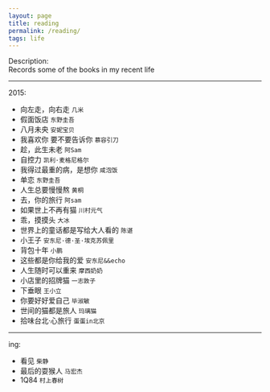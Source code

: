 ```yaml
---
layout: page
title: reading
permalink: /reading/
tags: life
---
```


Description:    
Records some of the books in my recent life    

<hr>
2015:   
 
* 向左走，向右走 `几米`    
* 假面饭店 `东野圭吾`   
* 八月未央 `安妮宝贝`    
* 我喜欢你 要不要告诉你 `慕容引刀`    
* 趁，此生未老 `阿Sam`    
* 自控力 `凯利·麦格尼格尔`    
* 我得过最重的病，是想你 `咸泡饭`   
* 单恋 `东野圭吾`   
* 人生总要慢慢熬 `黄桐`   
* 去，你的旅行 `阿sam`   
* 如果世上不再有猫 `川村元气`   
* 乖，摸摸头 `大冰`   
* 世界上的童话都是写给大人看的 `陈谌`   
* 小王子 `安东尼·德·圣·埃克苏佩里`   
* 背包十年 `小鹏`   
* 这些都是你给我的爱 `安东尼&&echo`   
* 人生随时可以重来 `摩西奶奶`   
* 小店里的招牌猫 `一志敦子`   
* 下垂眼 `王小立`   
* 你要好好爱自己 `毕淑敏`   
* 世间的猫都是旅人 `玛璃猫`   
* 拾味台北·心旅行 `蛋蛋in北京`   


<hr>
ing:   

* 看见 `柴静`   
* 最后的耍猴人 `马宏杰`   
* 1Q84 `村上春树`   

<br>
